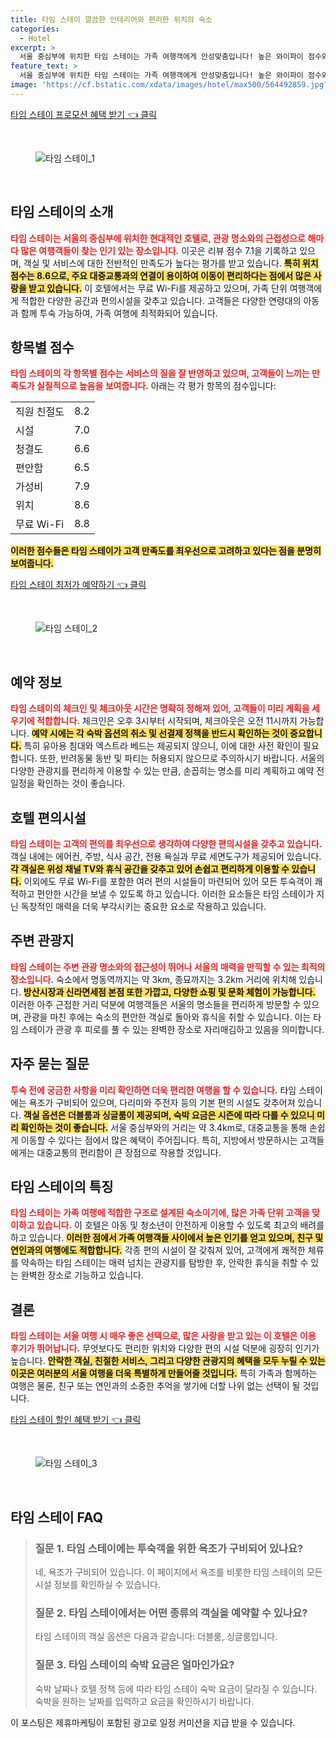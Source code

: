 ```yaml
---
title: 타임 스테이 깔끔한 인테리어와 편리한 위치의 숙소
categories:
  - Hotel
excerpt: >
  서울 중심부에 위치한 타임 스테이는 가족 여행객에게 안성맞춤입니다! 높은 와이파이 점수와 편리한 접근성으로 여행의 시작을 더욱 특별하게 만들어보세요.
feature_text: >
  서울 중심부에 위치한 타임 스테이는 가족 여행객에게 안성맞춤입니다! 높은 와이파이 점수와 편리한 접근성으로 여행의 시작을 더욱 특별하게 만들어보세요.
image: 'https://cf.bstatic.com/xdata/images/hotel/max500/564492859.jpg?k=b04838b628d44411a48be73e1f32e543902123a4fbb85141a9daf82af6c263e8&o=&hp=1'
---
```


<p><a class="modoo-button" href="https://tinyurl.com/22xn4j5f" rel="nofollow noopener">타임 스테이 프로모션 혜택 받기 👈 클릭</a></p><br/>
<figure class="image"><img alt="타임 스테이_1" src="https://cf.bstatic.com/xdata/images/hotel/max1024x768/564492594.jpg?k=ae3a9a22e73ea02f0870f62f19828ae721aa2de1ec4b9f31f0c65ca39e0397b6&amp;o=&amp;hp=1"/></figure><br/>

<h2 id="타임스테이_소개">타임 스테이의 소개</h2>
<p><b><span style="color: #ee2323;">타임 스테이는 서울의 중심부에 위치한 현대적인 호텔로, 관광 명소와의 근접성으로 해마다 많은 여행객들이 찾는 인기 있는 장소입니다.</span></b> 이곳은 리뷰 점수 7.1을 기록하고 있으며, 객실 및 서비스에 대한 전반적인 만족도가 높다는 평가를 받고 있습니다. <b><span style="background-color: #ffe066;">특히 위치 점수는 8.6으로, 주요 대중교통과의 연결이 용이하여 이동이 편리하다는 점에서 많은 사랑을 받고 있습니다.</span></b> 이 호텔에서는 무료 Wi-Fi를 제공하고 있으며, 가족 단위 여행객에게 적합한 다양한 공간과 편의시설을 갖추고 있습니다. 고객들은 다양한 연령대의 아동과 함께 투숙 가능하여, 가족 여행에 최적화되어 있습니다.</p>
<h2 id="각항목별_점수">항목별 점수</h2>
<p><b><span style="color: #ee2323;">타임 스테이의 각 항목별 점수는 서비스의 질을 잘 반영하고 있으며, 고객들이 느끼는 만족도가 실질적으로 높음을 보여줍니다.</span></b> 아래는 각 평가 항목의 점수입니다:</p>
<table>
<tr>
<td>직원 친절도</td>
<td>8.2</td>
</tr>
<tr>
<td>시설</td>
<td>7.0</td>
</tr>
<tr>
<td>청결도</td>
<td>6.6</td>
</tr>
<tr>
<td>편안함</td>
<td>6.5</td>
</tr>
<tr>
<td>가성비</td>
<td>7.9</td>
</tr>
<tr>
<td>위치</td>
<td>8.6</td>
</tr>
<tr>
<td>무료 Wi-Fi</td>
<td>8.8</td>
</tr>
</table>
<p><b><span style="background-color: #ffe066;">이러한 점수들은 타임 스테이가 고객 만족도를 최우선으로 고려하고 있다는 점을 분명히 보여줍니다.</span></b></p>
<p><a class="modoo-button" href="https://tinyurl.com/22xn4j5f" rel="nofollow noopener">타임 스테이 최저가 예약하기 👈 클릭</a></p><br/>
<figure class="image"><img alt="타임 스테이_2" src="https://cf.bstatic.com/xdata/images/hotel/max500/564492859.jpg?k=b04838b628d44411a48be73e1f32e543902123a4fbb85141a9daf82af6c263e8&amp;o=&amp;hp=1"/></figure><br/>
<h2 id="예약_정보">예약 정보</h2>
<p><b><span style="color: #ee2323;">타임 스테이의 체크인 및 체크아웃 시간은 명확히 정해져 있어, 고객들이 미리 계획을 세우기에 적합합니다.</span></b> 체크인은 오후 3시부터 시작되며, 체크아웃은 오전 11시까지 가능합니다. <b><span style="background-color: #ffe066;">예약 시에는 각 숙박 옵션의 취소 및 선결제 정책을 반드시 확인하는 것이 중요합니다.</span></b> 특히 유아용 침대와 엑스트라 베드는 제공되지 않으니, 이에 대한 사전 확인이 필요합니다. 또한, 반려동물 동반 및 파티는 허용되지 않으므로 주의하시기 바랍니다. 서울의 다양한 관광지를 편리하게 이용할 수 있는 만큼, 손꼽히는 명소를 미리 계획하고 예약 전 일정을 확인하는 것이 좋습니다.</p>
<h2 id="호텔_편의시설">호텔 편의시설</h2>
<p><b><span style="color: #ee2323;">타임 스테이는 고객의 편의를 최우선으로 생각하여 다양한 편의시설을 갖추고 있습니다.</span></b> 객실 내에는 에어컨, 주방, 식사 공간, 전용 욕실과 무료 세면도구가 제공되어 있습니다. <b><span style="background-color: #ffe066;">각 객실은 위성 채널 TV와 휴식 공간을 갖추고 있어 손쉽고 편리하게 이용할 수 있습니다.</span></b> 이외에도 무료 Wi-Fi를 포함한 여러 편의 시설들이 마련되어 있어 모든 투숙객이 쾌적하고 편안한 시간을 보낼 수 있도록 하고 있습니다. 이러한 요소들은 타임 스테이가 지닌 독창적인 매력을 더욱 부각시키는 중요한 요소로 작용하고 있습니다.</p>
<h2 id="주변_관광지">주변 관광지</h2>
<p><b><span style="color: #ee2323;">타임 스테이는 주변 관광 명소와의 접근성이 뛰어나 서울의 매력을 만끽할 수 있는 최적의 장소입니다.</span></b> 숙소에서 명동역까지는 약 3km, 종묘까지는 3.2km 거리에 위치해 있습니다. <b><span style="background-color: #ffe066;">방산시장과 신라면세점 본점 또한 가깝고, 다양한 쇼핑 및 문화 체험이 가능합니다.</span></b> 이러한 아주 근접한 거리 덕분에 여행객들은 서울의 명소들을 편리하게 방문할 수 있으며, 관광을 마친 후에는 숙소의 편안한 객실로 돌아와 휴식을 취할 수 있습니다. 이는 타임 스테이가 관광 후 피로를 풀 수 있는 완벽한 장소로 자리매김하고 있음을 의미합니다.</p>
<h2 id="자주_묻는_질문">자주 묻는 질문</h2>
<p><b><span style="color: #ee2323;">투숙 전에 궁금한 사항을 미리 확인하면 더욱 편리한 여행을 할 수 있습니다.</span></b> 타임 스테이에는 욕조가 구비되어 있으며, 다리미와 주전자 등의 기본 편의 시설도 갖추어져 있습니다. <b><span style="background-color: #ffe066;">객실 옵션은 더블룸과 싱글룸이 제공되며, 숙박 요금은 시즌에 따라 다를 수 있으니 미리 확인하는 것이 좋습니다.</span></b> 서울 중심부와의 거리는 약 3.4km로, 대중교통을 통해 손쉽게 이동할 수 있다는 점에서 많은 혜택이 주어집니다. 특히, 지방에서 방문하시는 고객들에게는 대중교통의 편리함이 큰 장점으로 작용할 것입니다.</p>
<h2 id="타임_스테이의_특징">타임 스테이의 특징</h2>
<p><b><span style="color: #ee2323;">타임 스테이는 가족 여행에 적합한 구조로 설계된 숙소이기에, 많은 가족 단위 고객을 맞이하고 있습니다.</span></b> 이 호텔은 아동 및 청소년이 안전하게 이용할 수 있도록 최고의 배려를 하고 있습니다. <b><span style="background-color: #ffe066;">이러한 점에서 가족 여행객들 사이에서 높은 인기를 얻고 있으며, 친구 및 연인과의 여행에도 적합합니다.</span></b> 각종 편의 시설이 잘 갖춰져 있어, 고객에게 쾌적한 체류를 약속하는 타임 스테이는 매력 넘치는 관광지를 탐방한 후, 안락한 휴식을 취할 수 있는 완벽한 장소로 기능하고 있습니다.</p>
<h2 id="결론">결론</h2>
<p><b><span style="color: #ee2323;">타임 스테이는 서울 여행 시 매우 좋은 선택으로, 많은 사랑을 받고 있는 이 호텔은 이용 후기가 뛰어납니다.</span></b> 무엇보다도 편리한 위치와 다양한 편의 시설 덕분에 굉장히 인기가 높습니다. <b><span style="background-color: #ffe066;">안락한 객실, 친절한 서비스, 그리고 다양한 관광지의 혜택을 모두 누릴 수 있는 이곳은 여러분의 서울 여행을 더욱 특별하게 만들어줄 것입니다.</span></b> 특히 가족과 함께하는 여행은 물론, 친구 또는 연인과의 소중한 추억을 쌓기에 더할 나위 없는 선택이 될 것입니다.</p>

<p><a class="modoo-button" href="https://tinyurl.com/22xn4j5f" rel="nofollow noopener">타임 스테이 할인 혜택 받기 👈 클릭</a></p><br>

<figure class="image"><img src="https://cf.bstatic.com/xdata/images/hotel/max500/564492873.jpg?k=e00736521bd16c9abfb61667946f91179d04b5c22f4b6fed4c33f3ccdc0755d2&o=&hp=1" alt="타임 스테이_3"></figure><br>
<h2 id="타임 스테이_FAQ">타임 스테이 FAQ</h2>
<div itemscope="" itemtype="https://schema.org/FAQPage"> 
<blockquote> 
<div itemscope="" itemprop="mainEntity" itemtype="https://schema.org/Question"> 
<h3 id="질문_1" itemprop="name">질문 1. 타임 스테이에는 투숙객을 위한 욕조가 구비되어 있나요?</h3> 
<div itemscope="" itemprop="acceptedAnswer" itemtype="https://schema.org/Answer"> 
<span itemprop="text"> 
<p>네, 욕조가 구비되어 있습니다. 이 페이지에서 욕조를 비롯한 타임 스테이의 모든 시설 정보를 확인하실 수 있습니다.</p> 
</span> 
</div> 
</div> 
<div itemscope="" itemprop="mainEntity" itemtype="https://schema.org/Question"> 
<h3 id="질문_2" itemprop="name">질문 2. 타임 스테이에서는 어떤 종류의 객실을 예약할 수 있나요?</h3> 
<div itemscope="" itemprop="acceptedAnswer" itemtype="https://schema.org/Answer"> 
<span itemprop="text"> 
<p>타임 스테이의 객실 옵션은 다음과 같습니다: 더블룸, 싱글룸입니다.</p> 
</span> 
</div> 
</div> 
<div itemscope="" itemprop="mainEntity" itemtype="https://schema.org/Question"> 
<h3 id="질문_3" itemprop="name">질문 3. 타임 스테이의 숙박 요금은 얼마인가요?</h3> 
<div itemscope="" itemprop="acceptedAnswer" itemtype="https://schema.org/Answer"> 
<span itemprop="text"> 
<p>숙박 날짜나 호텔 정책 등에 따라 타임 스테이 숙박 요금이 달라질 수 있습니다. 숙박을 원하는 날짜를 입력하고 요금을 확인하시기 바랍니다.</p> 
</span> 
</div> 
</div> 
</blockquote> 
</div><p>이 포스팅은 제휴마케팅이 포함된 광고로 일정 커미션을 지급 받을 수 있습니다.</p>

